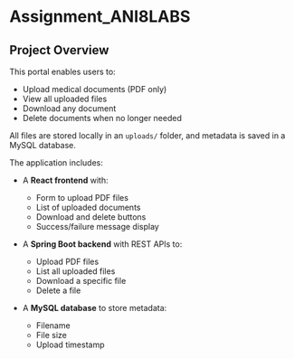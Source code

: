 # Assignment_ANI8LABS

## Project Overview

This portal enables users to:

-  Upload medical documents (PDF only)
-  View all uploaded files
-  Download any document
-  Delete documents when no longer needed

All files are stored locally in an `uploads/` folder, and metadata is saved in a MySQL database.

The application includes:

- A **React frontend** with:
  - Form to upload PDF files
  - List of uploaded documents
  - Download and delete buttons
  - Success/failure message display

- A **Spring Boot backend** with REST APIs to:
  - Upload PDF files
  - List all uploaded files
  - Download a specific file
  - Delete a file

- A **MySQL database** to store metadata:
  - Filename
  - File size
  - Upload timestamp
